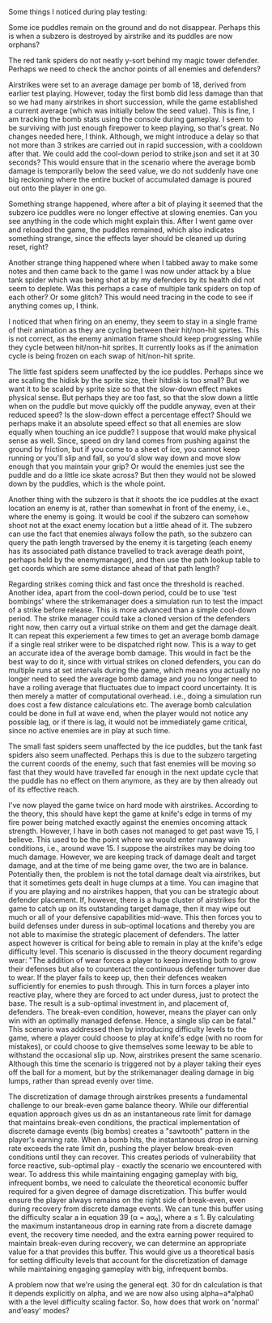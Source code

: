 Some things I noticed during play testing:

Some ice puddles remain on the ground and do not disappear. Perhaps this is when a subzero is destroyed by airstrike and its puddles are now orphans?

The red tank spiders do not neatly y-sort behind my magic tower defender. Perhaps we need to check the anchor points of all enemies and defenders?

Airstrikes were set to an average damage per bomb of 18, derived from earlier test playing. However, today the first bomb did less damage than that so we had many airstrikes in short succession, while the game established a current average (which was initially below the seed value). This is fine, I am tracking the bomb stats using the console during gameplay. I seem to be surviving with just enough firepower to keep playing, so that's great. No changes needed here, I think. Although, we might introduce a delay so that not more than 3 strikes are carried out in rapid succession, with a cooldown after that. We could add the cool-down period to strike.json and set it at 30 seconds? This would ensure that in the scenario where the average bomb damage is temporarily below the seed value, we do not suddenly have one big reckoning where the entire bucket of accumulated damage is poured out onto the player in one go.

Something strange happened, where after a bit of playing it seemed that the subzero ice puddles were no longer effective at slowing enemies. Can you see anything in the code which might explain this. After I went game over and reloaded the game, the puddles remained, which also indicates something strange, since the effects layer should be cleaned up during reset, right?

Another strange thing happened where when I tabbed away to make some notes and then came back to the game I was now under attack by a blue tank spider which was being shot at by my defenders by its health did not seem to deplete. Was this perhaps a case of multiple tank spiders on top of each other? Or some glitch? This would need tracing in the code to see if anything comes up, I think.

I noticed that when firing on an enemy, they seem to stay in a single frame of their animation as they are cycling between their hit/non-hit spirtes. This is not correct, as the enemy animation frame should keep progressing while they cycle between hit/non-hit sprites. It currently looks as if the animation cycle is being frozen on each swap of hit/non-hit sprite.

The little fast spiders seem unaffected by the ice puddles. Perhaps since we are scaling the hidisk by the sprite size, their hitdisk is too small? But we want it to be scaled by sprite size so that the slow-down effect makes physical sense. But perhaps they are too fast, so that the slow down a little when on the puddle but move quickly off the puddle anyway, even at their reduced speed? Is the slow-down effect a percentage effect? Should we perhaps make it an absolute speed effect so that all enemies are slow equally when touching an ice puddle? I suppose that would make physical sense as well. Since, speed on dry land comes from pushing against the ground by friction, but if you come to a sheet of ice, you cannot keep running or you'll slip and fall, so you'd slow way down and move slow enough that you maintain your grip? Or would the enemies just see the puddle and do a little ice skate across? But then they would not be slowed down by the puddles, which is the whole point.

Another thing with the subzero is that it shoots the ice puddles at the exact location an enemy is at, rather than somewhat in front of the enemy, i.e., where the enemy is going. It would be cool if the subzero can somehow shoot not at the exact enemy location but a little ahead of it. The subzero can use the fact that enemies always follow the path, so the subzero can query the path length traversed by the enemy it is targeting (each enemy has its associated path distance travelled to track average death point, perhaps held by the enemymanager), and then use the path lookup table to get coords which are some distance ahead of that path length?

Regarding strikes coming thick and fast once the threshold is reached. Another idea, apart from the cool-down period, could be to use 'test bombings' where the strikemanager does a simulation run to test the impact of a strike before release. This is more advanced than a simple cool-down period. The strike manager could take a cloned version of the defenders right now, then carry out a virtual strike on them and get the damage dealt. It can repeat this experiement a few times to get an average bomb damage if a single real striker were to be dispatched right now. This is a way to get an accurate idea of the average bomb damage. This would in fact be the best way to do it, since with virtual strikes on cloned defenders, you can do multiple runs at set intervals during the game, which means you actually no longer need to seed the average bomb damage and you no longer need to have a rolling average that fluctuates due to impact coord uncertainty. It is then merely a matter of computational overhead. i.e., doing a simulation run does cost a few distance calculations etc. The average bomb calculation could be done in full at wave end, when the player would not notice any possible lag, or if there is lag, it would not be immediately game critical, since no active enemies are in play at such time.

The small fast spiders seem unaffected by the ice puddles, but the tank fast spiders also seem unaffected. Perhaps this is due to the subzero targeting the current coords of the enemy, such that fast enemies will be moving so fast that they would have travelled far enough in the next update cycle that the puddle has no effect on them anymore, as they are by then already out of its effective reach.

I've now played the game twice on hard mode with airstrikes. According to the theory, this should have kept the game at knife's edge in terms of my fire power being matched exactly against the enemies oncoming attack strength. However, I have in both cases not managed to get past wave 15, I believe. This used to be the point where we would enter runaway win conditions, i.e., around wave 15. I suppose the airstrikes may be doing too much damage. However, we are keeping track of damage dealt and target damage, and at the time of me being game over, the two are in balance. Potentially then, the problem is not the total damage dealt via airstrikes, but that it sometimes gets dealt in huge clumps at a time. You can imagine that if you are playing and no airstrikes happen, that you can be strategic about defender placement. If, however, there is a huge cluster of airstrikes for the game to catch up on its outstanding target damage, then it may wipe out much or all of your defensive capabilities mid-wave. This then forces you to build defenses under duress in sub-optimal locations and thereby you are not able to maximise the strategic placement of defenders. The latter aspect however is critical for being able to remain in play at the knife's edge difficulty level. This scenario is discussed in the theory document regarding wear:
"The addition of wear forces a player to keep investing both to grow their defenses but also to counteract the continuous defender turnover due to wear. If the player fails to keep up, then their defences weaken sufficiently for enemies to push through. This in turn forces a player into reactive play, where they are forced to act under duress, just to protect the base. The result is a sub-optimal investment in, and placement of, defenders. The break-even condition, however, means the player can only win with an optimally managed defense. Hence, a single slip can be fatal."
This scenario was addressed then by introducing difficulty levels to the game, where a player could choose to play at knife's edge (with no room for mistakes), or could choose to give themselves some leeway to be able to withstand the occasional slip up.
Now, airstrikes present the same scenario. Although this time the scenario is triggered not by a player taking their eyes off the ball for a moment, but by the strikemanager dealing damage in big lumps, rather than spread evenly over time.

The discretization of damage through airstrikes presents a fundamental challenge to our break-even game balance theory. While our differential equation approach gives us dn as an instantaneous rate limit for damage that maintains break-even conditions, the practical implementation of discrete damage events (big bombs) creates a "sawtooth" pattern in the player's earning rate. When a bomb hits, the instantaneous drop in earning rate exceeds the rate limit dn, pushing the player below break-even conditions until they can recover. This creates periods of vulnerability that force reactive, sub-optimal play - exactly the scenario we encountered with wear. To address this while maintaining engaging gameplay with big, infrequent bombs, we need to calculate the theoretical economic buffer required for a given degree of damage discretization. This buffer would ensure the player always remains on the right side of break-even, even during recovery from discrete damage events. We can tune this buffer using the difficulty scalar a in equation 39 (α = aα₀), where a ≤ 1. By calculating the maximum instantaneous drop in earning rate from a discrete damage event, the recovery time needed, and the extra earning power required to maintain break-even during recovery, we can determine an appropriate value for a that provides this buffer. This would give us a theoretical basis for setting difficulty levels that account for the discretization of damage while maintaining engaging gameplay with big, infrequent bombs.

A problem now that we're using the general eqt. 30 for dn calculation is that it depends explicitly on alpha, and we are now also using alpha=a*alpha0 with a the level difficulty scaling factor. So, how does that work on 'normal' and'easy' modes?